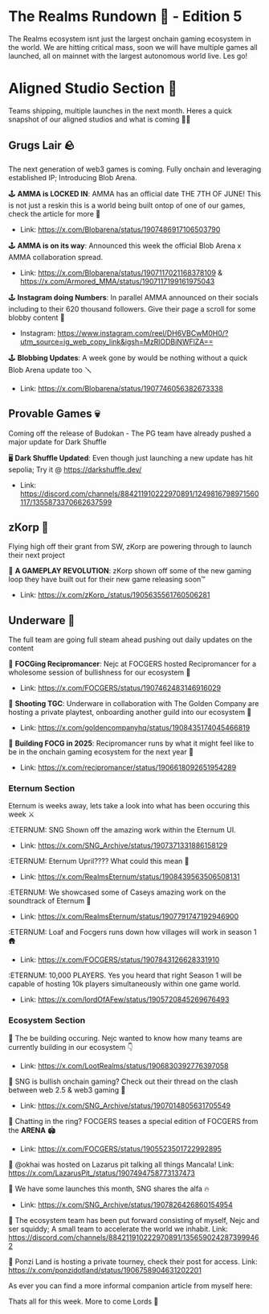 # The Realms Rundown 🏃 - Edition 5
The Realms ecosystem isnt just the largest onchain gaming ecosystem in the world. We are hitting critical mass, soon we will have multiple games all launched, all on mainnet with the largest autonomous world live. Les go!

# Aligned Studio Section :straight_ruler: 
Teams shipping, multiple launches in the next month. Heres a quick snapshot of our aligned studios and what is coming 🧑‍🍳

## Grugs Lair 🪨
The next generation of web3 games is coming. Fully onchain and leveraging established IP; Introducing Blob Arena.

🕹️ **AMMA is LOCKED IN**: AMMA has an official date THE 7TH OF JUNE! This is not just a reskin this is a world being built ontop of one of our games, check the article for more 📰
- Link: https://x.com/Blobarena/status/1907486917106503790

🕹️ **AMMA is on its way**: Announced this week the official Blob Arena x AMMA collaboration spread.
- Link: https://x.com/Blobarena/status/1907117021168378109 & https://x.com/Armored_MMA/status/1907117199161975043

🕹️ **Instagram doing Numbers**: In parallel AMMA announced on their socials including to their 620 thousand followers. Give their page a scroll for some blobby content 📜
-  Instagram: https://www.instagram.com/reel/DH6VBCwM0H0/?utm_source=ig_web_copy_link&igsh=MzRlODBiNWFlZA==

🕹️ **Blobbing Updates**: A week gone by would be nothing without a quick Blob Arena update too 🪛
- Link: https://x.com/Blobarena/status/1907746056382673338

## Provable Games 💀
Coming off the release of Budokan - The PG team have already pushed a major update for Dark Shuffle 

🖥️ **Dark Shuffle Updated**: Even though just launching a new update has hit sepolia; Try it @ https://darkshuffle.dev/
- Link: https://discord.com/channels/884211910222970891/1249816798971560117/1355873370662637599

## zKorp 🤖 
Flying high off their grant from SW, zKorp are powering through to launch their next project

🧠 **A GAMEPLAY REVOLUTION**: zKorp shown off some of the new gaming loop they have built out for their new game releasing soon™️
- Link: https://x.com/zKorp_/status/1905635561760506281

## Underware 🦑 
The full team are going full steam ahead pushing out daily updates on the content 

🔫 **FOCGing Recipromancer**: Nejc at FOCGERS hosted Recipromancer for a wholesome session of bullishness for our ecosystem 🫶
- Link: https://x.com/FOCGERS/status/1907462483146916029

🔫 **Shooting TGC**: Underware in collaboration with The Golden Company are hosting a private playtest, onboarding another guild into our ecosystem 👑
- Link: https://x.com/goldencompanyhq/status/1908435174045466819

🔫 **Building FOCG in 2025**: Recipromancer runs by what it might feel like to be in the onchain gaming ecosystem for the next year 🍴
- Link: https://x.com/recipromancer/status/1906618092651954289

### Eternum Section
Eternum is weeks away, lets take a look into what has been occuring this week ⚔️

:ETERNUM: SNG Shown off the amazing work within the Eternum UI.
- Link: https://x.com/SNG_Archive/status/1907371331886158129

:ETERNUM: Eternum Upril???? What could this mean 👀

- Link: https://x.com/RealmsEternum/status/1908439563506508131

:ETERNUM: We showcased some of Caseys amazing work on the soundtrack of Eternum 🎵
- Link: https://x.com/RealmsEternum/status/1907791747192946900

:ETERNUM: Loaf and Focgers runs down how villages will work in season 1 🛖
- Link: https://x.com/FOCGERS/status/1907843126628331910

:ETERNUM: 10,000 PLAYERS. Yes you heard that right Season 1 will be capable of hosting 10k players simultaneously within one game world.
- Link: https://x.com/lordOfAFew/status/1905720845269676493

### Ecosystem Section
👑 The be building occuring. Nejc wanted to know how many teams are currently building in our ecosystem 👇
- Link: https://x.com/LootRealms/status/1906830392776397058

👑 SNG is bullish onchain gaming? Check out their thread on the clash between web 2.5 & web3 gaming 🤔
- Link: https://x.com/SNG_Archive/status/1907014805631705549

👑 Chatting in the ring? FOCGERS teases a special edition of FOCGERS from the **ARENA** 🏟️
- Link: https://x.com/FOCGERS/status/1905523501722992895

👑 @okhai was hosted on Lazarus pit talking all things Mancala!
Link: https://x.com/LazarusPit_/status/1907494758773137473

👑 We have some launches this month, SNG shares the alfa 🔥
- Link: https://x.com/SNG_Archive/status/1907826426860154954

👑 The ecosystem team has been put forward consisting of myself, Nejc and ser squiddy; A small team to accelerate the world we inhabit. 
Link: https://discord.com/channels/884211910222970891/1356590242873999462

👑 Ponzi Land is hosting a private tourney, check their post for access.
Link: https://x.com/ponzidotland/status/1906758904631202201

As ever you can find a more informal companion article from myself here: 

Thats all for this week. More to come Lords 🫡
